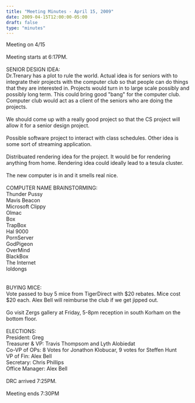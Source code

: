 ```yaml
---
title: "Meeting Minutes - April 15, 2009"
date: 2009-04-15T12:00:00-05:00
draft: false
type: "minutes"
---
```


Meeting on 4/15<br />
<br />
Meeting starts at 6:17PM.<br />
<br />
SENIOR DESIGN IDEA:<br />
Dr.Trenary has a plot to rule the world. Actual idea is for seniors with to integrate their projects with the computer club so that people can do things that they are interested in. Projects would turn in to large scale possibly and possibly long term. This could bring good "bang" for the computer club. Computer club would act as a client of the seniors who are doing the projects.<br />
<br />
We should come up with a really good project so that the CS project will allow it for a senior design project.<br />
<br />
Possible software project to interact with class schedules. Other idea is some sort of streaming application.<br />
<br />
Distribuated rendering idea for the project. It would be for rendering anything from home. Rendering idea could ideally lead to a tesula cluster.<br />
<br />
The new computer is in and it smells real nice.<br />
<br />
COMPUTER NAME BRAINSTORMING:<br />
Thunder Pussy<br />
Mavis Beacon<br />
Microsoft Clippy<br />
Olmac<br />
Box<br />
TrapBox<br />
Hal 9000<br />
PornServer<br />
GodPigeon<br />
OverMind<br />
BlackBox<br />
The Internet<br />
loldongs<br />
<br />
<br />
BUYING MICE:<br />
Vote passed to buy 5 mice from TigerDirect with $20 rebates. Mice cost $20 each. Alex Bell will reimburse the club if we get jipped out.<br />
<br />
Go visit Zergs gallery at Friday, 5-8pm reception in south Korham on the bottom floor.<br />
<br />
ELECTIONS:<br />
President: Greg<br />
Treasurer & VP: Travis Thompsom and Lyth Alobiedat<br />
Co-VP of OPs: 8 Votes for Jonathon Klobucar, 9 votes for Steffen Hunt<br />
VP of Fin: Alex Bell<br />
Secretary: Chris Phillips<br />
Office Manager: Alex Bell<br />
<br />
DRC arrived 7:25PM.<br />
<br />
Meeting ends 7:30PM